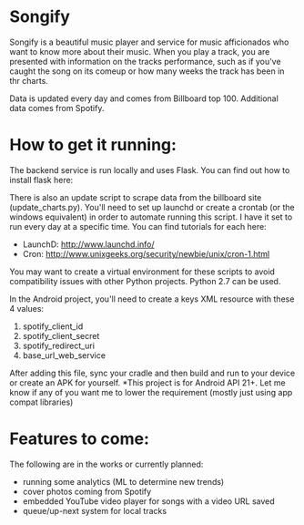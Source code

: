 # Songify
Songify is a beautiful music player and service for music afficionados who want to know more about their music. When you play a track, you are presented with information on the tracks performance, such as if you've caught the song on its comeup or how many weeks the track has been in thr charts. 

Data is updated every day and comes from Billboard top 100. Additional data comes from Spotify. 

# How to get it running:
The backend service is run locally and uses Flask. You can find out how to install flask here: 

There is also an update script to scrape data from the billboard site (update_charts.py). You'll need to set up launchd or create a crontab (or the windows equivalent) in order to automate running this script. I have it set to run every day at a specific time. You can find tutorials for each here: 
- LaunchD: http://www.launchd.info/
- Cron: http://www.unixgeeks.org/security/newbie/unix/cron-1.html

You may want to create a virtual environment for these scripts to avoid compatibility issues with other Python projects. Python 2.7 can be used. 

In the Android project, you'll need to create a keys XML resource with these 4 values: 
1. spotify_client_id
2. spotify_client_secret
3. spotify_redirect_uri
4. base_url_web_service

After adding this file, sync your cradle and then build and run to your device or create an APK for yourself. *This project is for Android API 21+. Let me know if any of you want me to lower the requirement (mostly just using app compat libraries) 

# Features to come:
The following are in the works or currently planned:
- running some analytics (ML to determine new trends)
- cover photos coming from Spotify
- embedded YouTube video player for songs with a video URL saved
- queue/up-next system for local tracks
